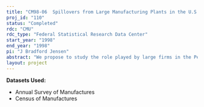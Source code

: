 ```yaml
---
title: "CM98-06  Spillovers from Large Manufacturing Plants in the U.S. & Pennsylvania"
proj_id: "110"
status: "Completed"
rdc: "CMU"
rdc_type: "Federal Statistical Research Data Center"
start_year: "1998"
end_year: "1998"
pi: "J Bradford Jensen"
abstract: "We propose to study the role played by large firms in the Pennsylvania economy by analyzing census data on manufacturing firms to determine these firms' economic importance in terms of wages, productivity, and employment. This analysis will include an examination of wages, productivity, capital Investment, exposure to international trade, occupational specialization (production and non-production workers), and job growth among manufacturing firms in the state from 1963 to 1992. We will examine trends through time and compare state and U.S. experiences. We also will look at the existence of spillover effects and determine how they vary by sector and space and through time. The project will generate several new insights important to the scholarly and policy communities. First, it will demonstrate the existence of spillovers and their variations by sector, providing a test of the oft-cited lead firm concept. Second, the study will contribute to the growing body of research chronicling the evolution of mature industrial economies. Third, it will be disseminated to policy makers and form the basis for an evolving dialogue on the role of large firms in regional economies."
layout: project
---
```


**Datasets Used:**

  - Annual Survey of Manufactures 
  - Census of Manufactures 

